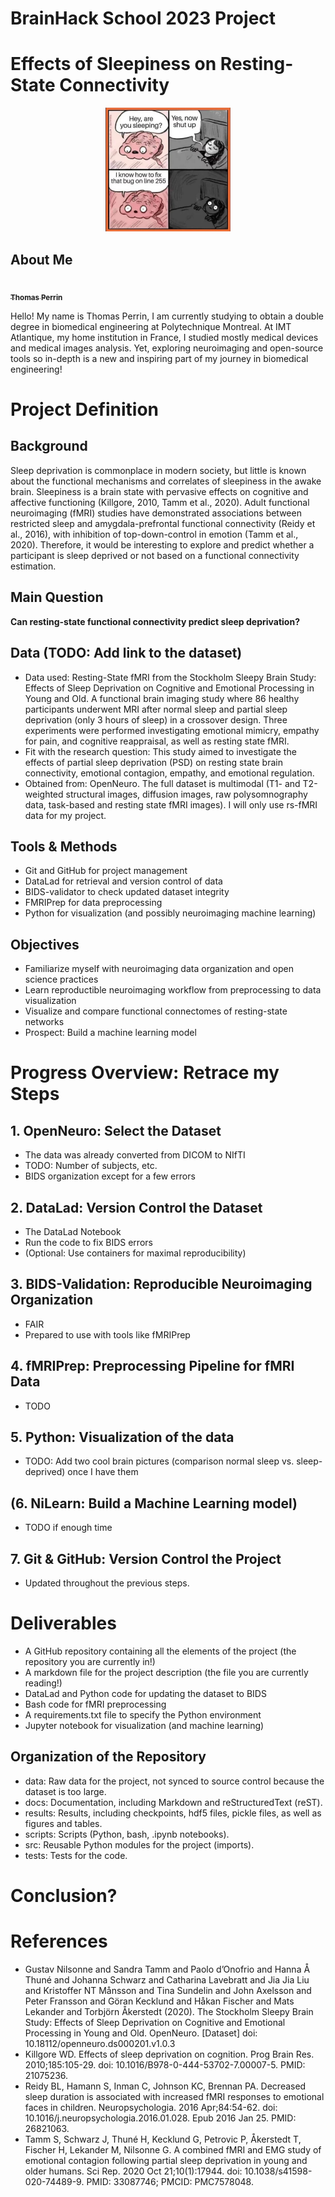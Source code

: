 # BrainHack School 2023 Project

# Effects of Sleepiness on Resting-State Connectivity

<p align="center">
<img src="images/Programming-Memes-Programmer-while-sleeping.jpg" width="200"/>
</p>
 
## About Me

<a href="https://github.com/Thomas-Pr">
   <img src="https://avatars.githubusercontent.com/u/102051242?v=4?s=100" width="100px;" alt=""/>
   <br /><sub><b>Thomas Perrin</b></sub>
</a>


Hello! My name is Thomas Perrin, I am currently studying to obtain a double degree in biomedical engineering at Polytechnique Montreal. At IMT Atlantique, my home institution in France, I studied mostly medical devices and medical images analysis. Yet, exploring neuroimaging and open-source tools so in-depth is a new and inspiring part of my journey in biomedical engineering!


# Project Definition

## Background
Sleep deprivation is commonplace in modern society, but little is known about the functional mechanisms and correlates of sleepiness in the awake brain. Sleepiness is a brain state with pervasive effects on cognitive and affective functioning (Killgore, 2010, Tamm et al., 2020). Adult functional neuroimaging (fMRI) studies have demonstrated associations between restricted sleep and amygdala-prefrontal functional connectivity (Reidy et al., 2016), with inhibition of top-down-control in emotion (Tamm et al., 2020). Therefore, it would be interesting to explore and predict whether a participant is sleep deprived or not based on a functional connectivity estimation.

## Main Question
**Can resting-state functional connectivity predict sleep deprivation?**

## Data (TODO: Add link to the dataset)
* Data used: Resting-State fMRI from the Stockholm Sleepy Brain Study: Effects of Sleep Deprivation on Cognitive and Emotional Processing in Young and Old. A functional brain imaging study where 86 healthy participants underwent MRI after normal sleep and partial sleep deprivation (only 3 hours of sleep) in a crossover design. Three experiments were performed investigating emotional mimicry, empathy for pain, and cognitive reappraisal, as well as resting state fMRI.
* Fit with the research question: This study aimed to investigate the effects of partial sleep deprivation (PSD) on resting state brain connectivity, emotional contagion, empathy, and emotional regulation.
* Obtained from: OpenNeuro. The full dataset is multimodal (T1- and T2-weighted structural images, diffusion images, raw polysomnography data, task-based and resting state fMRI images). I will only use rs-fMRI data for my project.

## Tools & Methods
* Git and GitHub for project management
* DataLad for retrieval and version control of data
* BIDS-validator to check updated dataset integrity
* FMRIPrep for data preprocessing
* Python for visualization (and possibly neuroimaging machine learning) 

## Objectives
* Familiarize myself with neuroimaging data organization and open science
practices
* Learn reproductible neuroimaging workflow from preprocessing to data
visualization
* Visualize and compare functional connectomes of resting-state networks
* Prospect: Build a machine learning model


# Progress Overview: Retrace my Steps

## 1. OpenNeuro: Select the Dataset
* The data was already converted from DICOM to NIfTI
* TODO: Number of subjects, etc.
* BIDS organization except for a few errors

## 2. DataLad: Version Control the Dataset
* The DataLad Notebook
* Run the code to fix BIDS errors
* (Optional: Use containers for maximal reproducibility)

## 3. BIDS-Validation: Reproducible Neuroimaging Organization
* FAIR
* Prepared to use with tools like fMRIPrep

## 4. fMRIPrep: Preprocessing Pipeline for fMRI Data
* TODO

## 5. Python: Visualization of the data
* TODO: Add two cool brain pictures (comparison normal sleep vs. sleep-deprived) once I have them

## (6. NiLearn: Build a Machine Learning model)
* TODO if enough time

## 7. Git & GitHub: Version Control the Project
* Updated throughout the previous steps.


# Deliverables
* A GitHub repository containing all the elements of the project (the repository you are currently in!)
* A markdown file for the project description (the file you are currently reading!)
* DataLad and Python code for updating the dataset to BIDS
* Bash code for fMRI preprocessing
* A requirements.txt file to specify the Python environment
* Jupyter notebook for visualization (and machine learning)

## Organization of the Repository
- data: Raw data for the project, not synced to source control because the dataset is too large.
- docs: Documentation, including Markdown and reStructuredText (reST).
- results: Results, including checkpoints, hdf5 files, pickle files, as well as figures and tables.
- scripts: Scripts (Python, bash, .ipynb notebooks).
- src: Reusable Python modules for the project (imports).
- tests: Tests for the code.


# Conclusion?



# References
* Gustav Nilsonne and Sandra Tamm and Paolo d’Onofrio and Hanna Å Thuné and Johanna Schwarz and Catharina Lavebratt and Jia Jia Liu and Kristoffer NT Månsson and Tina Sundelin and John Axelsson and Peter Fransson and Göran Kecklund and Håkan Fischer and Mats Lekander and Torbjörn Åkerstedt (2020). The Stockholm Sleepy Brain Study: Effects of Sleep Deprivation on Cognitive and Emotional Processing in Young and Old. OpenNeuro. [Dataset] doi: 10.18112/openneuro.ds000201.v1.0.3
* Killgore WD. Effects of sleep deprivation on cognition. Prog Brain Res. 2010;185:105-29. doi: 10.1016/B978-0-444-53702-7.00007-5. PMID: 21075236.
* Reidy BL, Hamann S, Inman C, Johnson KC, Brennan PA. Decreased sleep duration is associated with increased fMRI responses to emotional faces in children. Neuropsychologia. 2016 Apr;84:54-62. doi: 10.1016/j.neuropsychologia.2016.01.028. Epub 2016 Jan 25. PMID: 26821063.
* Tamm S, Schwarz J, Thuné H, Kecklund G, Petrovic P, Åkerstedt T, Fischer H, Lekander M, Nilsonne G. A combined fMRI and EMG study of emotional contagion following partial sleep deprivation in young and older humans. Sci Rep. 2020 Oct 21;10(1):17944. doi: 10.1038/s41598-020-74489-9. PMID: 33087746; PMCID: PMC7578048.

